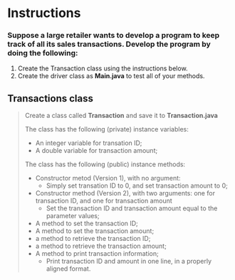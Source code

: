 # Instructions  

### Suppose a large retailer wants to develop a program to keep track of all its sales transactions. Develop the program by doing the following:


1. Create the Transaction class using the instructions below.
2. Create the driver class as **Main.java** to test all of your methods.

## Transactions class
> Create a class called **Transaction** and save it to **Transaction.java**
>
> The class has the following (private) instance variables:
> - An integer variable for transation ID;
> - A double variable for transaction amount;
>
> The class has the following (public) instance methods:
> - Constructor metod (Version 1), with no argument:
>   - Simply set transation ID to 0, and set transaction amount to 0;
> - Constructor method (Version 2), with two arguments: one for transaction ID, and one for transaction amount
>   - Set the transaction ID and transaction amount equal to the parameter values;
> - A method to set the transaction ID;
> - A method to set the transaction amount;
> - a method to retrieve the transaction ID;
> - a method to retrieve the transaction amount;
> - A method to print transaction information;
>   - Print transaction ID and amount in one line, in a properly aligned format.